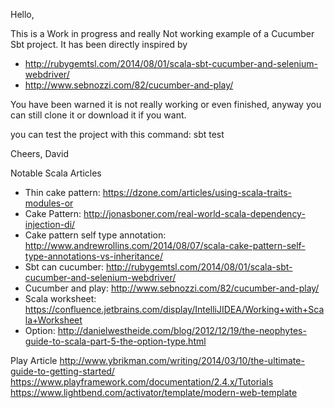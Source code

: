 Hello,

This is a Work in progress and really Not working example of a Cucumber Sbt project. It has been directly inspired by
- http://rubygemtsl.com/2014/08/01/scala-sbt-cucumber-and-selenium-webdriver/
- http://www.sebnozzi.com/82/cucumber-and-play/

You have been warned it is not really working or even finished, anyway you can still clone it or download it if you want.

you can test the project with this command: sbt test

Cheers,
David

Notable Scala Articles
- Thin cake pattern: https://dzone.com/articles/using-scala-traits-modules-or
- Cake Pattern: http://jonasboner.com/real-world-scala-dependency-injection-di/
- Cake pattern self type annotation: http://www.andrewrollins.com/2014/08/07/scala-cake-pattern-self-type-annotations-vs-inheritance/
- Sbt can cucumber: http://rubygemtsl.com/2014/08/01/scala-sbt-cucumber-and-selenium-webdriver/
- Cucumber and play: http://www.sebnozzi.com/82/cucumber-and-play/
- Scala worksheet: https://confluence.jetbrains.com/display/IntelliJIDEA/Working+with+Scala+Worksheet
- Option: http://danielwestheide.com/blog/2012/12/19/the-neophytes-guide-to-scala-part-5-the-option-type.html

Play Article
http://www.ybrikman.com/writing/2014/03/10/the-ultimate-guide-to-getting-started/
https://www.playframework.com/documentation/2.4.x/Tutorials
https://www.lightbend.com/activator/template/modern-web-template